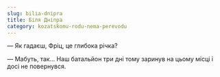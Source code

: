 ```yaml
---
slug: bilia-dnipra
title: Біля Дніпра
category: kozatskomu-rodu-nema-perevodu
---
```

— Як гадаєш, Фріц, це глибока річка?

— Мабуть, так… Наш батальйон три дні тому заринув на цьому місці і досі не повернувся.
